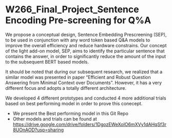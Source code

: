 # W266_Final_Project_Sentence Encoding Pre-screening for Q%A

We propose a conceptual design, Sentence Embedding Prescreening (SEP), to be used in conjunction with any word token based Q&A models to improve the overall efficiency and reduce hardware constrains. Our concept of the light add-on model, SEP, aims to identify the particular sentence that contains the answer, in order to significantly reduce the amount of the input to the subsequent BERT based models. 

It should be noted that during our subsequent research, we realized that a similar model was presented in paper “Efficient and Robust Question Answering from Minimal Context over Documents”. However, it has a very different focus and adopts a totally different architecture.

We developed 4 different prototypes and conducted 4 more additional trials based on best performing model in order to prove this conecept.

- We present the Best performing model in this Git Repo
- Other models and trials can be found at https://drive.google.com/drive/folders/1DgozEWeXoIO6mXVy1dAHqSf3r8UOnAOD?usp=sharing
